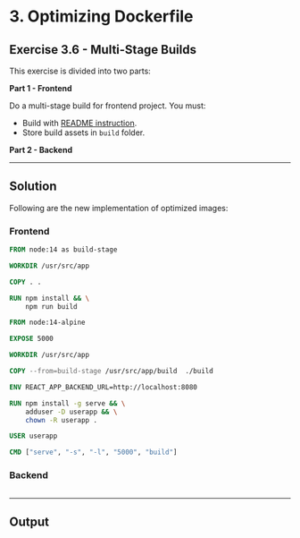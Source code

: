 # 3. Optimizing Dockerfile

## Exercise 3.6 - Multi-Stage Builds

This exercise is divided into two parts:

**Part 1 - Frontend**

Do a multi-stage build for frontend project. You must:
- Build with [README instruction](https://github.com/docker-hy/material-applications/tree/main/example-frontend).
- Store build assets in `build` folder.

**Part 2 - Backend**

---

## Solution

Following are the new implementation of optimized images:

### **Frontend**
```Dockerfile
FROM node:14 as build-stage

WORKDIR /usr/src/app

COPY . .

RUN npm install && \
    npm run build 

FROM node:14-alpine

EXPOSE 5000

WORKDIR /usr/src/app

COPY --from=build-stage /usr/src/app/build  ./build

ENV REACT_APP_BACKEND_URL=http://localhost:8080

RUN npm install -g serve && \
    adduser -D userapp && \
    chown -R userapp .

USER userapp

CMD ["serve", "-s", "-l", "5000", "build"]
```

### **Backend**
```Dockerfile
```

---

## Output

<!-- ### *Previous Implementation: (from last exercise)*
![e3.4.2 - Before Optimization](../../img/e3.4.2.PNG)

### *Current Implementation:*
![e3.5 - After Optimization](../../img/e3.5.PNG)

With alpine variant, we see the following improvements:
- `Frontend`: 1.18 GB -> 346 MB
- `Backend`: 1.07 GB -> 447 MB -->
